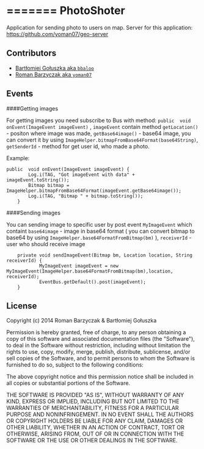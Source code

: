 =======
PhotoShoter
===========

Application for sending photo to users on map. Server for this application: https://github.com/yoman07/geo-server 

Contributors
-------

- [Bartłomiej Gołuszka aka `bbaloo`](https://github.com/bbaloo)
- [Roman Barzyczak aka `yoman07`](https://github.com/yoman07)

Events
-------

####Getting images

For getting images you need subscribe to Bus with method: `public  void onEvent(ImageEvent imageEvent)` , `imageEvent` contain method `getLocation()` - positon where image was made, `getBase64image()` - base64 image, you can convert it by using `ImageHelper.bitmapFromBase64Format(base64String)`, `getSenderId` - method for get user id, who made a photo.

Example:
```
public  void onEvent(ImageEvent imageEvent) {
        Log.i(TAG, "Got imageEvent with data" + imageEvent.toString());
        Bitmap bitmap = ImageHelper.bitmapFromBase64Format(imageEvent.getBase64image());
        Log.i(TAG, "Bitmap " + bitmap.toString());
    }
```

####Sending images

You can sending image to specific user by post event `MyImageEvent` which containt `base64image` - image in base64 format ( you can convert bitmap to base64 by using `ImageHelper.base64FormatFromBitmap(bm)` ), `receiverId` - user who should receive image

```
    private void sendImageEvent(Bitmap bm, Location location, String receiverId) {
            MyImageEvent imageEvent = new MyImageEvent(ImageHelper.base64FormatFromBitmap(bm),location, receiverId);
            EventBus.getDefault().post(imageEvent);
    }
```


License
-------

Copyright (c) 2014 Roman Barzyczak & Bartłomiej Gołuszka

Permission is hereby granted, free of charge, to any person
obtaining a copy of this software and associated documentation
files (the "Software"), to deal in the Software without
restriction, including without limitation the rights to use,
copy, modify, merge, publish, distribute, sublicense, and/or sell
copies of the Software, and to permit persons to whom the
Software is furnished to do so, subject to the following
conditions:

The above copyright notice and this permission notice shall be
included in all copies or substantial portions of the Software.

THE SOFTWARE IS PROVIDED "AS IS", WITHOUT WARRANTY OF ANY KIND,
EXPRESS OR IMPLIED, INCLUDING BUT NOT LIMITED TO THE WARRANTIES
OF MERCHANTABILITY, FITNESS FOR A PARTICULAR PURPOSE AND
NONINFRINGEMENT. IN NO EVENT SHALL THE AUTHORS OR COPYRIGHT
HOLDERS BE LIABLE FOR ANY CLAIM, DAMAGES OR OTHER LIABILITY,
WHETHER IN AN ACTION OF CONTRACT, TORT OR OTHERWISE, ARISING
FROM, OUT OF OR IN CONNECTION WITH THE SOFTWARE OR THE USE OR
OTHER DEALINGS IN THE SOFTWARE.
